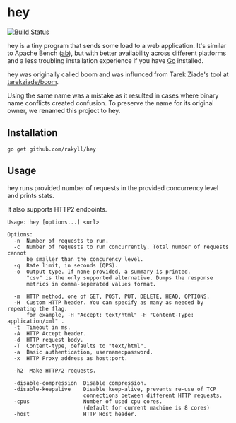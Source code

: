 # hey

[![Build Status](https://travis-ci.org/rakyll/boom.png?branch=master)](https://travis-ci.org/rakyll/boom)

hey is a tiny program that sends some load to a web application.
It's similar to Apache Bench ([ab](http://httpd.apache.org/docs/2.2/programs/ab.html)),
but with better availability across different platforms and a less troubling
installation experience if you have [Go](http://golang.org/) installed.

hey was originally called boom and was influnced from Tarek Ziade's
tool at [tarekziade/boom](https://github.com/tarekziade/boom).

Using the same name was a mistake as it resulted in cases
where binary name conflicts created confusion.
To preserve the name for its original owner, we renamed this project to hey.

## Installation

    go get github.com/rakyll/hey

## Usage

hey runs provided number of requests in the provided concurrency level and prints stats.

It also supports HTTP2 endpoints.

```
Usage: hey [options...] <url>

Options:
  -n  Number of requests to run.
  -c  Number of requests to run concurrently. Total number of requests cannot
      be smaller than the concurency level.
  -q  Rate limit, in seconds (QPS).
  -o  Output type. If none provided, a summary is printed.
      "csv" is the only supported alternative. Dumps the response
      metrics in comma-seperated values format.

  -m  HTTP method, one of GET, POST, PUT, DELETE, HEAD, OPTIONS.
  -H  Custom HTTP header. You can specify as many as needed by repeating the flag.
      for example, -H "Accept: text/html" -H "Content-Type: application/xml" .
  -t  Timeout in ms.
  -A  HTTP Accept header.
  -d  HTTP request body.
  -T  Content-type, defaults to "text/html".
  -a  Basic authentication, username:password.
  -x  HTTP Proxy address as host:port.

  -h2  Make HTTP/2 requests.

  -disable-compression  Disable compression.
  -disable-keepalive    Disable keep-alive, prevents re-use of TCP
                        connections between different HTTP requests.
  -cpus                 Number of used cpu cores.
                        (default for current machine is 8 cores)
  -host                 HTTP Host header.
  ```
